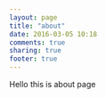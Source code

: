 ```yaml
---
layout: page
title: "about"
date: 2016-03-05 10:18
comments: true
sharing: true
footer: true
---
```


Hello this is about page
